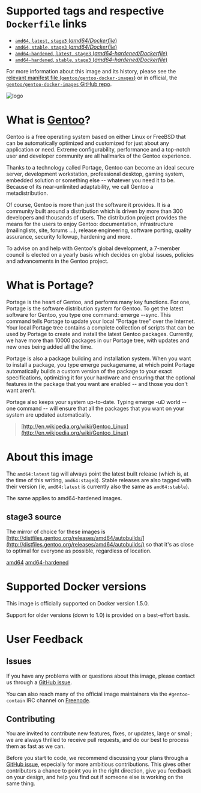 # Supported tags and respective `Dockerfile` links

-	[`amd64`, `latest`, `stage3` (*amd64/Dockerfile*)](https://raw.githubusercontent.com/ChaosEngine/gentoo-docker-images/master/amd64/Dockerfile)
-	[`amd64`, `stable`, `stage3` (*amd64/Dockerfile*)](https://raw.githubusercontent.com/ChaosEngine/gentoo-docker-images/450207321dc96a90f23df5346ee5ff817e3bc6a1/amd64/Dockerfile)
-	[`amd64-hardened`, `latest`, `stage3` (*amd64-hardened/Dockerfile*)](https://raw.githubusercontent.com/ChaosEngine/gentoo-docker-images/master/amd64-hardened/Dockerfile)
-	[`amd64-hardened`, `stable`, `stage3` (*amd64-hardened/Dockerfile*)](https://raw.githubusercontent.com/ChaosEngine/gentoo-docker-images/450207321dc96a90f23df5346ee5ff817e3bc6a1/amd64-hardened/Dockerfile)



For more information about this image and its history, please see the [relevant manifest file (`gentoo/gentoo-docker-images`)](https://github.com/ChaosEngine/gentoo-docker-images) or in official, the [`gentoo/gentoo-docker-images` GitHub repo](https://github.com/gentoo/gentoo-docker-images).

![logo](https://raw.githubusercontent.com/ChaosEngine/gentoo-docker-images/master/docs/logo.png)

# What is [Gentoo](http://www.gentoo.org/)?

Gentoo is a free operating system based on either Linux or FreeBSD that can be automatically optimized and customized for just about any application or need. Extreme configurability, performance and a top-notch user and developer community are all hallmarks of the Gentoo experience.

Thanks to a technology called Portage, Gentoo can become an ideal secure server, development workstation, professional desktop, gaming system, embedded solution or something else -- whatever you need it to be. Because of its near-unlimited adaptability, we call Gentoo a metadistribution.

Of course, Gentoo is more than just the software it provides. It is a community built around a distribution which is driven by more than 300 developers and thousands of users. The distribution project provides the means for the users to enjoy Gentoo: documentation, infrastructure (mailinglists, site, forums ...), release engineering, software porting, quality assurance, security followup, hardening and more.

To advise on and help with Gentoo's global development, a 7-member council is elected on a yearly basis which decides on global issues, policies and advancements in the Gentoo project.

# What is Portage?

Portage is the heart of Gentoo, and performs many key functions. For one, Portage is the software distribution system for Gentoo. To get the latest software for Gentoo, you type one command: emerge --sync. This command tells Portage to update your local "Portage tree" over the Internet. Your local Portage tree contains a complete collection of scripts that can be used by Portage to create and install the latest Gentoo packages. Currently, we have more than 10000 packages in our Portage tree, with updates and new ones being added all the time.

Portage is also a package building and installation system. When you want to install a package, you type emerge packagename, at which point Portage automatically builds a custom version of the package to your exact specifications, optimizing it for your hardware and ensuring that the optional features in the package that you want are enabled -- and those you don't want aren't.

Portage also keeps your system up-to-date. Typing emerge -uD world -- one command -- will ensure that all the packages that you want on your system are updated automatically.

> [http://en.wikipedia.org/wiki/Gentoo_Linux](http://en.wikipedia.org/wiki/Gentoo_Linux)


# About this image

The `amd64:latest` tag will always point the latest built release (which is, at the time of this writing, `amd64:stage3`). Stable releases are also tagged with their version (ie, `amd64:latest` is currently also the same as `amd64:stable`).

The same applies to amd64-hardened images.

## stage3 source

The mirror of choice for these images is [http://distfiles.gentoo.org/releases/amd64/autobuilds/](http://distfiles.gentoo.org/releases/amd64/autobuilds/) so that it's as close to optimal for everyone as possible, regardless of location.

[amd64](http://distfiles.gentoo.org/releases/amd64/autobuilds/current-stage3-amd64/)
[amd64-hardened](http://distfiles.gentoo.org/releases/amd64/autobuilds/current-stage3-amd64-hardened/)

# Supported Docker versions

This image is officially supported on Docker version 1.5.0.

Support for older versions (down to 1.0) is provided on a best-effort basis.

# User Feedback

## Issues

If you have any problems with or questions about this image, please contact us through a [GitHub issue](https://github.com/gentoo/gentoo-docker-images/issues).

You can also reach many of the official image maintainers via the `#gentoo-contain` IRC channel on [Freenode](https://freenode.net).

## Contributing

You are invited to contribute new features, fixes, or updates, large or small; we are always thrilled to receive pull requests, and do our best to process them as fast as we can.

Before you start to code, we recommend discussing your plans through a [GitHub issue](https://github.com/gentoo/gentoo-docker-images/issues), especially for more ambitious contributions. This gives other contributors a chance to point you in the right direction, give you feedback on your design, and help you find out if someone else is working on the same thing.
